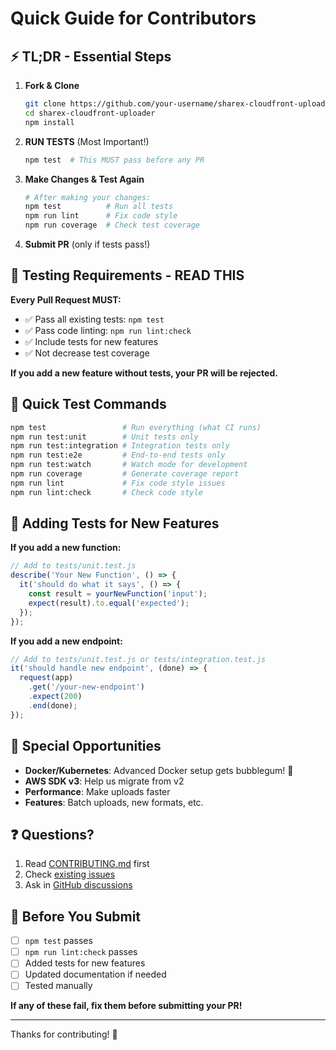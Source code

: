# Quick Guide for Contributors

## ⚡ TL;DR - Essential Steps

1. **Fork & Clone**
   ```bash
   git clone https://github.com/your-username/sharex-cloudfront-uploader.git
   cd sharex-cloudfront-uploader
   npm install
   ```

2. **RUN TESTS** (Most Important!)
   ```bash
   npm test  # This MUST pass before any PR
   ```

3. **Make Changes & Test Again**
   ```bash
   # After making your changes:
   npm test          # Run all tests
   npm run lint      # Fix code style
   npm run coverage  # Check test coverage
   ```

4. **Submit PR** (only if tests pass!)

## 🧪 Testing Requirements - READ THIS

**Every Pull Request MUST:**

- ✅ Pass all existing tests: `npm test`
- ✅ Pass code linting: `npm run lint:check`
- ✅ Include tests for new features
- ✅ Not decrease test coverage

**If you add a new feature without tests, your PR will be rejected.**

## 🚀 Quick Test Commands

```bash
npm test                 # Run everything (what CI runs)
npm run test:unit        # Unit tests only
npm run test:integration # Integration tests only
npm run test:e2e         # End-to-end tests only
npm run test:watch       # Watch mode for development
npm run coverage         # Generate coverage report
npm run lint             # Fix code style issues
npm run lint:check       # Check code style
```

## 📝 Adding Tests for New Features

**If you add a new function:**
```javascript
// Add to tests/unit.test.js
describe('Your New Function', () => {
  it('should do what it says', () => {
    const result = yourNewFunction('input');
    expect(result).to.equal('expected');
  });
});
```

**If you add a new endpoint:**
```javascript
// Add to tests/unit.test.js or tests/integration.test.js
it('should handle new endpoint', (done) => {
  request(app)
    .get('/your-new-endpoint')
    .expect(200)
    .end(done);
});
```

## 🍬 Special Opportunities

- **Docker/Kubernetes**: Advanced Docker setup gets bubblegum! 🍬
- **AWS SDK v3**: Help us migrate from v2
- **Performance**: Make uploads faster
- **Features**: Batch uploads, new formats, etc.

## ❓ Questions?

1. Read [CONTRIBUTING.md](CONTRIBUTING.md) first
2. Check [existing issues](../../issues)
3. Ask in [GitHub discussions](../../discussions)

## 🚨 Before You Submit

- [ ] `npm test` passes
- [ ] `npm run lint:check` passes  
- [ ] Added tests for new features
- [ ] Updated documentation if needed
- [ ] Tested manually

**If any of these fail, fix them before submitting your PR!**

---

Thanks for contributing! 🎉